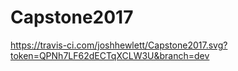 # Capstone2017
https://travis-ci.com/joshhewlett/Capstone2017.svg?token=QPNh7LF62dECTqXCLW3U&branch=dev

